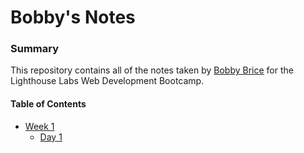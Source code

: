 # Bobby's Notes

### Summary

This repository contains all of the notes taken by [Bobby Brice](https://github.com/bobby-brice) for the Lighthouse Labs Web Development Bootcamp.

#### Table of Contents

- [Week 1](/Week_1)
  - [Day 1](/Week_1/Day_1)
